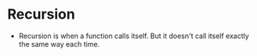 # Recursion

- Recursion is when a function calls itself. But it doesn't call itself exactly the same way each time.
